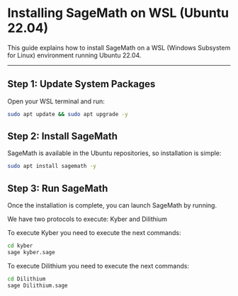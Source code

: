 # Installing SageMath on WSL (Ubuntu 22.04)

This guide explains how to install SageMath on a WSL (Windows Subsystem for Linux) environment running Ubuntu 22.04.

---

## Step 1: Update System Packages

Open your WSL terminal and run:

```bash
sudo apt update && sudo apt upgrade -y
```
## Step 2: Install SageMath

SageMath is available in the Ubuntu repositories, so installation is simple:

```bash
sudo apt install sagemath -y
```
## Step 3: Run SageMath

Once the installation is complete, you can launch SageMath by running.

We have two protocols to execute: Kyber and Dilithium

To execute Kyber you need to execute the next commands:
```bash
cd kyber
sage kyber.sage
```


To execute Dilithium you need to execute the next commands:
```bash
cd Dilithium
sage Dilithium.sage
```